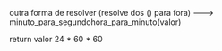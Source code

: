 outra forma de resolver (resolve dos () para fora) --->       minuto_para_segundohora_para_minuto(valor)

return valor 24 * 60 * 60